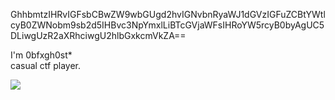 GhhbmtzIHRvIGFsbCBwZW9wbGUgd2hvIGNvbnRyaWJ1dGVzIGFuZCBtYWtlcyB0ZWNobm9sb2d5IHBvc3NpYmxlLiBTcGVjaWFsIHRoYW5rcyB0byAgUC5DLiwgUzR2aXRhciwgU2hlbGxkcmVkZA==

I'm 0bfxgh0st*  
casual ctf player.  

<img src="http://www.hackthebox.eu/badge/image/717835">
